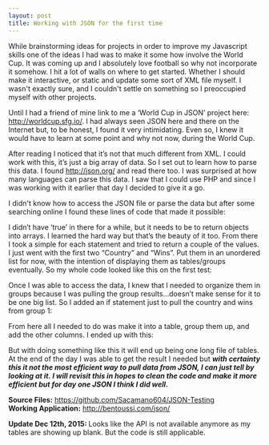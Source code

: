 ```yaml
---
layout: post
title: Working with JSON for the first time
---
```


While brainstorming ideas for projects in order to improve my Javascript skills one of the ideas I had was to make it some how involve the World Cup. It was coming up and I absolutely love football so why not incorporate it somehow. I hit a lot of walls on where to get started. Whether I should make it interactive, or static and update some sort of XML file myself. I wasn't exactly sure, and I couldn't settle on something so I preoccupied myself with other projects.

Until I had a friend of mine link to me a ‘World Cup in JSON’ project here: <a href="http://worldcup.sfg.io/" target="_blank">http://worldcup.sfg.io/</a>. I had always seen JSON here and there on the Internet but, to be honest, I found it very intimidating. Even so, I knew it would have to learn at some point and why not now, during the World Cup.

After reading I noticed that it’s not that much different from XML. I could work with this, it’s just a big array of data. So I set out to learn how to parse this data. I found <a href="http://json.org/" target="_blank">http://json.org/</a> and read there too. I was surprised at how many languages can parse this data. I saw that I could use PHP and since I was working with it earlier that day I decided to give it a go.

I didn't know how to access the JSON file or parse the data but after some searching online I found these lines of code that made it possible:

<script src="https://gist.github.com/Sacamano604/2f3de5e574afd0f26bbe.js"></script>I didn’t have ‘true’ in there for a while, but it needs to be to return objects into arrays. I learned the hard way but that’s the beauty of it too. From there I took a simple for each statement and tried to return a couple of the values. I just went with the first two “Country” and “Wins”. Put them in an unordered list for now, with the intention of displaying them as tables/groups eventually. So my whole code looked like this on the first test:

<script src="https://gist.github.com/Sacamano604/0d2d9f56c64c901181f8.js"></script>

Once I was able to access the data, I knew that I needed to organize them in groups because I was pulling the group results…doesn’t make sense for it to be one big list. So I added an if statement just to pull the country and wins from group 1:

<script src="https://gist.github.com/Sacamano604/501dd32357a46664c6e0.js" type="mce-text/javascript"></script>From here all I needed to do was make it into a table, group them up, and add the other columns. I ended up with this:<script src="https://gist.github.com/Sacamano604/21fa9ee84eedcb88bcfe.js"></script>

But with doing something like this it will end up being one long file of tables. At the end of the day I was able to get the result I needed but <strong><em>with certainty this it not the most efficient way to pull data from JSON, I can just tell by looking at it. I will revisit this in hopes to clean the code and make it more efficient but for day one JSON I think I did well.</em></strong>

<strong>Source Files:</strong> <a href="https://github.com/Sacamano604/JSON-Testing" target="_blank">https://github.com/Sacamano604/JSON-Testing</a><br />
<strong>Working Application:</strong> <a href="http://bentoussi.com/json/" target="_blank">http://bentoussi.com/json/</a>

<p><strong>Update Dec 12th, 2015: </strong> Looks like the API is not available anymore as my tables are showing up blank. But the code is still applicable. </p>